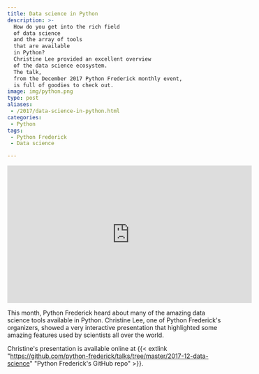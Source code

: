 ```yaml
---
title: Data science in Python
description: >-
  How do you get into the rich field
  of data science
  and the array of tools
  that are available
  in Python?
  Christine Lee provided an excellent overview
  of the data science ecosystem.
  The talk,
  from the December 2017 Python Frederick monthly event,
  is full of goodies to check out.
image: img/python.png
type: post
aliases:
 - /2017/data-science-in-python.html
categories:
 - Python
tags:
 - Python Frederick
 - Data science

---
```


<iframe width="560" height="315" src="https://www.youtube.com/embed/3kTOLVD0ZCg" frameborder="0" gesture="media" allow="encrypted-media" allowfullscreen></iframe>

This month,
Python Frederick heard about many
of the amazing data science tools available
in Python.
Christine Lee,
one of Python Frederick's organizers,
showed a very interactive presentation
that highlighted some amazing features
used by scientists all over the world.

Christine's presentation is available online
at {{< extlink "https://github.com/python-frederick/talks/tree/master/2017-12-data-science" "Python Frederick's GitHub repo" >}}.
